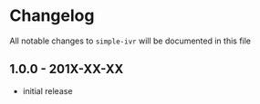# Changelog

All notable changes to `simple-ivr` will be documented in this file

## 1.0.0 - 201X-XX-XX

- initial release
